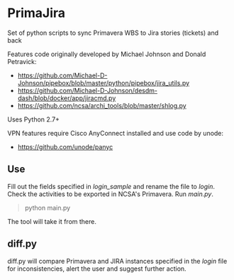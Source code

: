 # PrimaJira
Set of python scripts to sync Primavera WBS to Jira stories (tickets) and back

Features code originally developed by Michael Johnson and Donald Petravick:
* https://github.com/Michael-D-Johnson/pipebox/blob/master/python/pipebox/jira_utils.py
* https://github.com/Michael-D-Johnson/desdm-dash/blob/docker/app/jiracmd.py
* https://github.com/ncsa/archi_tools/blob/master/shlog.py

Uses Python 2.7+

VPN features require Cisco AnyConnect installed and use code by unode:
* https://github.com/unode/panyc

## Use
Fill out the fields specified in *login_sample* and rename the file to *login*. Check the activities to be exported in NCSA's Primavera. Run *main.py*. 

> python main.py

The tool will take it from there.

## diff.py
diff.py will compare Primavera and JIRA instances specified in the *login* file for inconsistencies, alert the user and suggest further action.
